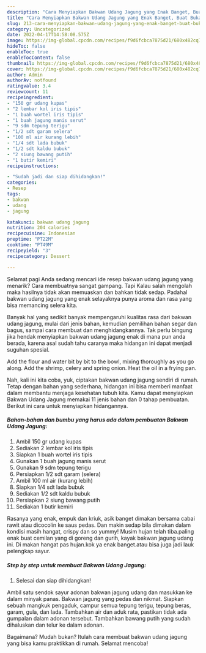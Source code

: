 ```yaml
---
description: "Cara Menyiapkan Bakwan Udang Jagung yang Enak Banget, Buat Buka Puasa}"
title: "Cara Menyiapkan Bakwan Udang Jagung yang Enak Banget, Buat Buka Puasa}"
slug: 213-cara-menyiapkan-bakwan-udang-jagung-yang-enak-banget-buat-buka-puasa
category: Uncategorized
date: 2022-04-17T14:58:08.575Z
image: https://img-global.cpcdn.com/recipes/f9d6fcbca7875d21/680x482cq70/bakwan-udang-jagung-foto-resep-utama.jpg
hideToc: false
enableToc: true
enableTocContent: false
thumbnail: https://img-global.cpcdn.com/recipes/f9d6fcbca7875d21/680x482cq70/bakwan-udang-jagung-foto-resep-utama.jpg
cover: https://img-global.cpcdn.com/recipes/f9d6fcbca7875d21/680x482cq70/bakwan-udang-jagung-foto-resep-utama.jpg
author: Admin
authorAv: notfound
ratingvalue: 3.4
reviewcount: 11
recipeingredient:
- "150 gr udang kupas"
- "2 lembar kol iris tipis"
- "1 buah wortel iris tipis"
- "1 buah jagung manis serut"
- "9 sdm tepung terigu"
- "1/2 sdt garam selera"
- "100 ml air kurang lebih"
- "1/4 sdt lada bubuk"
- "1/2 sdt kaldu bubuk"
- "2 siung bawang putih"
- "1 butir kemiri"
recipeinstructions:

- "Sudah jadi dan siap dihidangkan!"
categories:
- Resep
tags:
- bakwan
- udang
- jagung

katakunci: bakwan udang jagung 
nutrition: 204 calories
recipecuisine: Indonesian
preptime: "PT22M"
cooktime: "PT49M"
recipeyield: "3"
recipecategory: Dessert

---
```



Selamat pagi Anda sedang mencari ide resep bakwan udang jagung yang menarik? Cara membuatnya sangat gampang. Tapi Kalau salah mengolah maka hasilnya tidak akan memuaskan dan bahkan tidak sedap. Padahal bakwan udang jagung yang enak selayaknya punya aroma dan rasa yang bisa memancing selera kita.


Banyak hal yang sedikit banyak mempengaruhi kualitas rasa dari bakwan udang jagung, mulai dari jenis bahan, kemudian pemilihan bahan segar dan bagus, sampai cara membuat dan menghidangkannya. Tak perlu bingung jika hendak menyiapkan bakwan udang jagung enak di mana pun anda berada, karena asal sudah tahu caranya maka hidangan ini dapat menjadi suguhan spesial.

Add the flour and water bit by bit to the bowl, mixing thoroughly as you go along. Add the shrimp, celery and spring onion. Heat the oil in a frying pan.


Nah, kali ini kita coba, yuk, ciptakan bakwan udang jagung sendiri di rumah. Tetap dengan bahan yang sederhana, hidangan ini bisa memberi manfaat dalam membantu menjaga kesehatan tubuh kita. Kamu dapat menyiapkan Bakwan Udang Jagung memakai 11 jenis bahan dan 0 tahap pembuatan. Berikut ini cara untuk menyiapkan hidangannya.

<!--inarticleads1-->

##### Bahan-bahan dan bumbu yang harus ada dalam pembuatan Bakwan Udang Jagung:

1. Ambil 150 gr udang kupas
1. Sediakan 2 lembar kol iris tipis
1. Siapkan 1 buah wortel iris tipis
1. Gunakan 1 buah jagung manis serut
1. Gunakan 9 sdm tepung terigu
1. Persiapkan 1/2 sdt garam (selera)
1. Ambil 100 ml air (kurang lebih)
1. Siapkan 1/4 sdt lada bubuk
1. Sediakan 1/2 sdt kaldu bubuk
1. Persiapkan 2 siung bawang putih
1. Sediakan 1 butir kemiri


Rasanya yang enak, empuk dan kriuk, asik banget dimakan bersama cabai rawit atau dicocolin ke saus pedas. Dan makin sedap bila dimakan dalam kondisi masih hangat, crispy dan so yummy! Musim hujan telah tiba.paling enak buat cemilan yang di goreng dan gurih, kayak bakwan jagung udang ini. Di makan hangat pas hujan.kok ya enak banget.atau bisa juga jadi lauk pelengkap sayur. 

<!--inarticleads2-->

##### Step by step untuk membuat Bakwan Udang Jagung:


1. Selesai dan siap dihidangkan!

Ambil satu sendok sayur adonan bakwan jagung udang dan masukkan ke dalam minyak panas. Bakwan jagung yang pedas dan nikmat. Siapkan sebuah mangkuk pengaduk, campur semua tepung terigu, tepung beras, garam, gula, dan lada. Tambahkan air dan aduk rata, pastikan tidak ada gumpalan dalam adonan tersebut. Tambahkan bawang putih yang sudah dihaluskan dan telur ke dalam adonan. 

Bagaimana? Mudah bukan? Itulah cara membuat bakwan udang jagung yang bisa kamu praktikkan di rumah. Selamat mencoba!
